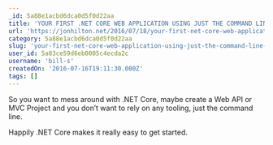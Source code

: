 ```yaml
---
_id: 5a88e1acbd6dca0d5f0d22aa
title: 'YOUR FIRST .NET CORE WEB APPLICATION USING JUST THE COMMAND LINE (IN TEN MINUTES OR LESS)'
url: 'https://jonhilton.net/2016/07/18/your-first-net-core-web-application-using-nothing-but-the-command-line/'
category: 5a88e1acbd6dca0d5f0d22aa
slug: 'your-first-net-core-web-application-using-just-the-command-line-in-ten-minutes-or-less'
user_id: 5a83ce59d6eb0005c4ecda2c
username: 'bill-s'
createdOn: '2016-07-16T19:11:30.000Z'
tags: []
---
```


So you want to mess around with .NET Core, maybe create a Web API or MVC Project and you don’t want to rely on any tooling, just the command line.

Happily .NET Core makes it really easy to get started.

